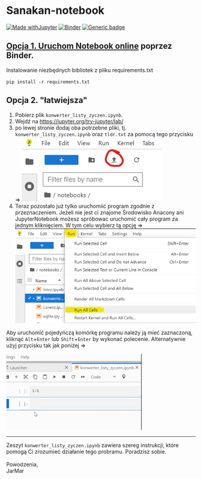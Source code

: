 # Sanakan-notebook
[![Made withJupyter](https://img.shields.io/badge/Made%20with-Jupyter-orange?style=for-the-badge&logo=Jupyter)](https://jupyter.org/try)
[![Binder](https://mybinder.org/badge_logo.svg)](https://mybinder.org/v2/gh/MarcinJaracz/Sanakan-notebooks/main) 
[![Generic badge](https://img.shields.io/badge/Discord-Lista_życzeń-purple.svg)](https://shields.io/)


## [Opcja 1. Uruchom Notebook online](https://mybinder.org/v2/gh/MarcinJaracz/Sanakan-notebooks.git/main?urlpath=https%3A%2F%2Fgithub.com%2FMarcinJahttps%3A%2F%2Fgithub.com%2FMarcinJaracz%2FSanakan-notebooks%2Fblob%2Fmain%2Fkonwerter_listy_zyczen.ipynb) poprzez Binder.

Instalowanie niezbędnych bibliotek z pliku requirements.txt
```
pip install -r requirements.txt
```
## Opcja 2. "łatwiejsza"
1. Pobierz plik `konwerter_listy_zyczen.ipynb`.
2. Wejdź na https://jupyter.org/try-jupyter/lab/ 
3. po lewej stronie dodaj oba potrzebne pliki, tj. `konwerter_listy_zyczen.ipynb` oraz `tldr.txt` za pomocą tego przycisku => ![upload.png](./doc/upload.png "upload.png")
4. Teraz pozostało już tylko uruchomiić program zgodnie z przeznaczeniem.
 Jeżeli nie jest ci znajome Środowisko Anacony ani JupyterNotebook możesz spróbowac uruchomić cały program za jednym kliknięciem. W tym celu wybierz tą opcję => ![run_all.png](./doc/run_all.png "run_all.png")

Aby uruchomić pojedyńczą komórkę programu należy ją mieć zaznaczoną, kliknąć `Alt`+`Enter` lub `Shift`+`Enter` by wykonać polecenie.
Alternatywnie użyj przycisku tak jak poniżej =>

![run.gif](./doc/run.gif "run.gif")

____________________________________________________________________________
Zeszyt `konwerter_listy_zyczen.ipynb` zawiera szereg instrukcji, które pomogą Ci zrozumieć działanie tego probramu. Poradzisz sobie.\
\
Powodzenia,\
JarMar